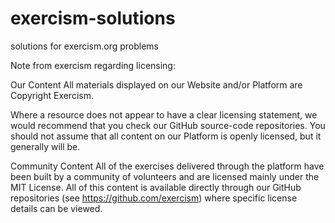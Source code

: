 # exercism-solutions
solutions for exercism.org problems

Note from exercism regarding licensing:

Our Content All materials displayed on our Website and/or Platform are Copyright Exercism.

Where a resource does not appear to have a clear licensing statement, we would recommend that you check our GitHub source-code repositories. You should not assume that all content on our Platform is openly licensed, but it generally will be.

Community Content All of the exercises delivered through the platform have been built by a community of volunteers and are licensed mainly under the MIT License. All of this content is available directly through our GitHub repositories (see https://github.com/exercism) where specific license details can be viewed.
